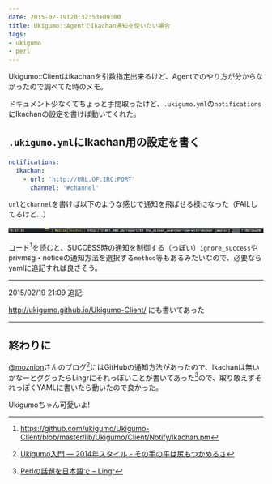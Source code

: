```yaml
---
date: 2015-02-19T20:32:53+09:00
title: Ukigumo::AgentでIkachan通知を使いたい場合
tags:
- ukigumo
- perl
---
```

Ukigumo::Clientはikachanを引数指定出来るけど、Agentでのやり方が分からなかったので調べてた時のメモ。

ドキュメント少なくてちょっと手間取ったけど、`.ukigumo.yml`の`notifications`にIkachanの設定を書けば動いてくれた。

## `.ukigumo.yml`にIkachan用の設定を書く

```yaml
notifications:
  ikachan:
    - url: 'http://URL.OF.IRC:PORT'
      channel: '#channel'
```

`url`と`channel`を書けば以下のような感じで通知を飛ばせる様になった（FAILしてるけど...）

![FAILしてるが通知はSUCCESS](/images/2015/02/19/ukigumo-ikachan.png)

コード[^1]を読むと、SUCCESS時の通知を制御する（っぽい）`ignore_success`やprivmsg・noticeの通知方法を選択する`method`等もあるみたいなので、必要ならyamlに追記すれば良さそう。

---

2015/02/19 21:09 追記:

http://ukigumo.github.io/Ukigumo-Client/ にも書いてあった

---


## 終わりに

[@moznion](https://twitter.com/moznion)さんのブログ[^2]にはGitHubの通知方法があったので、Ikachanは無いかなーとググったらLingrにそれっぽいことが書いてあった[^3]ので、取り敢えずそれっぽくYAMLに書いたら動いたので良かった。

Ukigumoちゃん可愛いよ!

[^1]: https://github.com/ukigumo/Ukigumo-Client/blob/master/lib/Ukigumo/Client/Notify/Ikachan.pm
[^2]: [Ukigumo入門 ― 2014年スタイル - その手の平は尻もつかめるさ](http://moznion.hatenadiary.com/entry/2014/05/02/181147)
[^3]: [Perlの話題を日本語で – Lingr](http://lingr.com/room/perl_jp/archives/2014/01/16)
